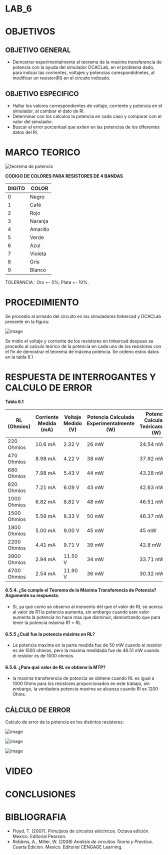 # LAB_6

# OBJETIVOS

## OBJETIVO GENERAL 
 
- Demostrar experimentalmente el teorema de la maxima transferencia de potencia con la ayuda del simulador DCACLab, en el problema dado, para indicar las corrientes, voltajes y potencias corespondidnetes, al modificar un resistor(Rl) en el circuito indicado.   

## OBJETIVO ESPECIFICO

- Hallar los valores correspondientes de voltaje, corriente y potencia en el simulador, al cambiar el dato de Rl.
- Determinar con los calculos la potencia en cada caso y comparar con el valor del simulador.
- Buscar el error porcentual que exiten en las potencias de los diferentes datos del Rl. 

# MARCO TEORICO

![teorema de potencia](https://user-images.githubusercontent.com/93361435/148871802-5b3d6a8b-b4f9-4f48-a644-7f0e7d0f9d33.jpg)

**CODIGO DE COLORES PARA RESISTORES DE 4 BANDAS** 

| DIGITO | COLOR |
|--------|------------|
| 0 | Negro |
| 1 | Café |
| 2 | Rojo |
| 3 | Naranja |
| 4 | Amarillo |
| 5 | Verde |
| 6 | Azul |
| 7 | Violeta |
| 8 | Gris |
| 9 | Blanco |

TOLERANCIA : Oro +- 5%; Plata +- 10%.


# PROCEDIMIENTO

Se procedio al armado del circuito en los simuladores tinkercad y DCACLab presente en la figura: 

![image](https://user-images.githubusercontent.com/93361435/148960620-a8784434-38d4-41aa-b48c-a9642f0e8ee4.png)

Se midio el voltaje y corriente de los resistores en tinkercad despues se procedio al calculo teórico de la potencia en cada uno de los resistores con el fin de demostrar el teorema de máxima potencia. Se ordeno estos datos en la tabla 6.1

# RESPUESTA DE INTERROGANTES Y CALCULO DE ERROR

**Tabla 6.1**

| RL (Ohmios) | Corriente Medida (mA) | Voltaje Medido (V) | Potencia Calculada Experimentalmente (W) | Potencia Calculada Teóricamente (W) | 
|-------------|-----------------------|--------------------|------------------------------------------|-------------------------------------|
| 220 Ohmios | 10.6 mA | 2.32 V | 26 mW | 24.54 mW |
| 470 Ohmios | 8.98 mA | 4.22 V | 38 mW | 37.92 mW |
| 680 Ohmios | 7.98 mA | 5.43 V | 44 mW | 43.28 mW |
| 820 Ohmios | 7.21 mA | 6.09 V | 43 mW| 42.63 mW |
| 1000 Ohmios | 6.82 mA | 6.82 V | 48 mW| 46.51 mW |
| 1500 Ohmios | 5.56 mA | 8.33 V | 50 mW| 46.37 mW |
| 1800 Ohmios |  5.00 mA |  9.00 V |  45 mW  |  45 mW |
| 2200 Ohmios |  4.41 mA |  9.71 V |  39 mW  |  42.8 mW |
| 3900 Ohmios |  2.94 mA |  11.50 V |  34 mW  |  33.71 mW |
| 4700 Ohmios |  2.54 mA |  11.90 V |  36 mW  |  30.32 mW |


#### 6.5.4. ¿Se cumple el Teorema de la Máxima Transferencia de Potencia? Argumente su respuesta.

- Si, ya que como se observo al momento del que el valor de RL se acerca al valor de R1 la potencia aumenta, sin embargo cuando este valor aumenta la potencia no hace mas que disminuir, demostrando que para tener la potencia máxima R1 = RL  

#### 6.5.5 ¿Cuál fue la potencia máxima en RL?

- La potencia maxima en la parte medida fue de 50 mW cuando el resistor es de 1500 ohmios, pero la maxima medidada fue de 46.51 mW cuando el resistor es de 1000 ohmios.

#### 6.5.6. ¿Para qué valor de RL se obtiene la MTP?

- la maxima transferencia de potencia se obtiene cuando RL es igual a 1000 Ohms para los resistores proporcionados en este trabajo, sin embargo, la verdadera potencia maxima se alcanza cuando Rl es 1200 Ohms.


## CÁLCULO DE ERROR

Calculo de error de la potencia en los distintos resistores: 

![image](https://user-images.githubusercontent.com/93361435/149404872-9701c2a5-5936-4c94-a775-aad7472dbd80.png)  

![image](https://user-images.githubusercontent.com/93561706/149441021-31ff949e-d294-4b84-aac4-8a53515f236d.png)

![image](https://user-images.githubusercontent.com/93398718/149416869-a25012bf-45b8-4be9-bb2a-ddd638ed80b4.png)  


# VIDEO


# CONCLUSIONES


# BIBLIOGRAFIA

- Floyd, T. (2007). *Principios de circuitos eléctricos*. Octava edición. Mexico. Editorial Pearson.
- Robbins, A., Miller, W. (2008) *Analisis de circuitos Teoria y Practica*. Cuarta Edicion. Mexico. Editorial CENGAGE Learning.
